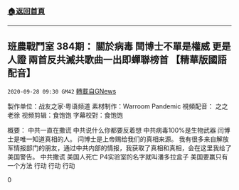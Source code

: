 ###  [:house:返回首頁](https://github.com/ourhimalayas/txt)
---

## 班農戰鬥室 384期：  關於病毒 閆博士不單是權威 更是人證 兩首反共滅共歌曲一出即蟬聯榜首 【精華版國語配音】
`2020-09-28 09:30 GM42` [轉載自GNews](https://gnews.org/zh-hant/388457/)

製作单位：战友之家·粤语频道
素材制作：Warroom Pandemic
視頻配音：
之之
老徐
视频剪辑：食饱饱
字幕校對：食饱饱



概要：
中共一直在撒谎
中共说什么你都要反着想
中共病毒100%是生物武器
闫博士是唯一知道真相的人。
闫博士是上帝赐给我们的真相来源。
我有很多来自解放军情报部门的朋友，通过中共内部的情报，我获取了真相和真相，会在这里我给了美国警告。
中共撒谎 美国人死亡
P4实验室的名字就叫潘多拉盒子
美国要赢只有一个方法
行动 行动 行动

0
